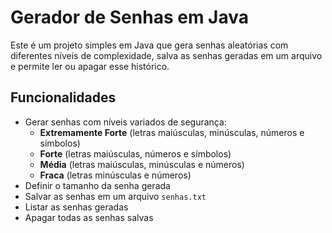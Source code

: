 # Gerador de Senhas em Java

Este é um projeto simples em Java que gera senhas aleatórias com diferentes níveis de complexidade, salva as senhas geradas em um arquivo e permite ler ou apagar esse histórico.

## Funcionalidades

- Gerar senhas com níveis variados de segurança:
  - **Extremamente Forte** (letras maiúsculas, minúsculas, números e símbolos)
  - **Forte** (letras maiúsculas, números e símbolos)
  - **Média** (letras maiúsculas, minúsculas e números)
  - **Fraca** (letras minúsculas e números)
- Definir o tamanho da senha gerada
- Salvar as senhas em um arquivo `senhas.txt`
- Listar as senhas geradas
- Apagar todas as senhas salvas
